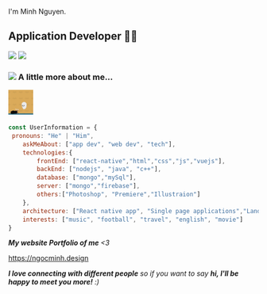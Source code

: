 I'm Minh Nguyen.  
## Application Developer 👨‍💻

[![](https://img.shields.io/badge/Facebook-NguyenNgocMinh-blue)](https://www.facebook.com/minhnn27oct/)
[![](https://img.shields.io/badge/Gmail-ngocminhit2000%40gmail.com-red)](mailto:ngocminhit2000@gmail.com)


### <img src="https://media.giphy.com/media/VgCDAzcKvsR6OM0uWg/giphy.gif" width="50"> A little more about me...  
<img src="https://github.com/MinhNNDev/MinhNNDev/blob/main/Moewwwww.gif" width="50">


```javascript
const UserInformation = {
 pronouns: "He" | "Him",
    askMeAbout: ["app dev", "web dev", "tech"],
    technologies:{
        frontEnd: ["react-native","html","css","js","vuejs"],
        backEnd: ["nodejs", "java", "c++"],
        database: ["mongo","mySql"],
        server: ["mongo","firebase"],
        others:["Photoshop", "Premiere","Illustraion"]
    },
    architecture: ["React native app", "Single page applications","Landing web page", "Server"],
    interests: ["music", "football", "travel", "english", "movie"]
}
```
<em><b>My website Portfolio of me </b><3</em><p href="https://ngocminh.design" >https://ngocminh.design</p>
 
<em><b>I love connecting with different people</b> so if you want to say <b>hi, I'll be happy to meet you more!</b> :)</em>
